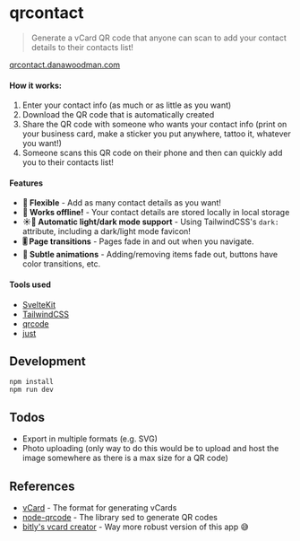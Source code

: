 # qrcontact

> Generate a vCard QR code that anyone can scan to add your contact details to their contacts list!

[qrcontact.danawoodman.com](https://qrcontact.danawoodman.com)

#### How it works:

1. Enter your contact info (as much or as little as you want)
2. Download the QR code that is automatically created
3. Share the QR code with someone who wants your contact info (print on your business card, make a sticker you put anywhere, tattoo it, whatever you want!)
4. Someone scans this QR code on their phone and then can quickly add you to their contacts list!

#### Features

- **🧘 Flexible** - Add as many contact details as you want!
- **🔌 Works offline!** - Your contact details are stored locally in local storage
- **☀️🌙 Automatic light/dark mode support** - Using TailwindCSS's `dark:` attribute, including a dark/light mode favicon!
- **🎚 Page transitions** - Pages fade in and out when you navigate.
- **💅 Subtle animations** - Adding/removing items fade out, buttons have color transitions, etc.

#### Tools used

- [SvelteKit](https://kit.svelte.dev)
- [TailwindCSS](https://tailwindcss.com/)
- [qrcode](https://www.npmjs.com/package/qrcode)
- [just](https://github.com/angus-c/just)

## Development

```shell
npm install
npm run dev
```

## Todos

- Export in multiple formats (e.g. SVG)
- Photo uploading (only way to do this would be to upload and host the image somewhere as there is a max size for a QR code)

## References

- [vCard](https://en.wikipedia.org/wiki/VCard) - The format for generating vCards
- [node-qrcode](https://github.com/soldair/node-qrcode) - The library sed to generate QR codes
- [bitly's vcard creator](https://www.qr-code-generator.com/solutions/vcard-qr-code/) - Way more robust version of this app 😅
<!-- - https://www.npmjs.com/package/qrcode-svg
- https://github.com/kozakdenys/qr-code-styling -->
